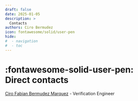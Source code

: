 ```yaml
---
draft: false
date: 2025-01-05
description: >
  Contacts
authors: Ciro Bermudez
icon: fontawesome/solid/user-pen
hide: 
#  - navigation
#  - toc
---
```


# :fontawesome-solid-user-pen: Direct contacts

[Ciro Fabian Bermudez Marquez](mailto:cirofabian.bermudezmarquez@ba.infn.it) - Verification Engineer